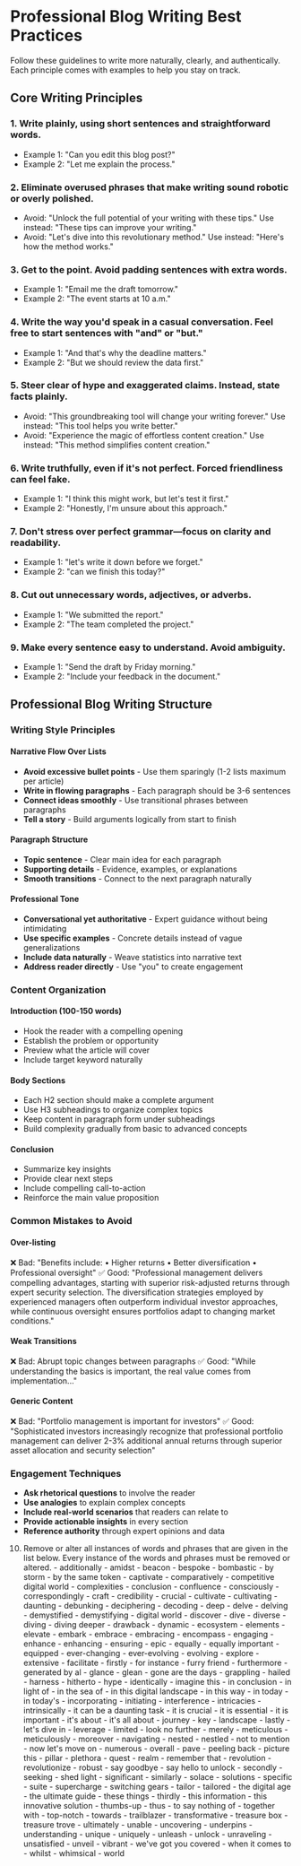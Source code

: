 # Professional Blog Writing Best Practices

Follow these guidelines to write more naturally, clearly, and authentically. Each principle comes with examples to help you stay on track.

## Core Writing Principles

### 1. Write plainly, using short sentences and straightforward words.
   - Example 1: "Can you edit this blog post?"
   - Example 2: "Let me explain the process."

### 2. Eliminate overused phrases that make writing sound robotic or overly polished.
   - Avoid: "Unlock the full potential of your writing with these tips." Use instead: "These tips can improve your writing."
   - Avoid: "Let's dive into this revolutionary method." Use instead: "Here's how the method works."

### 3. Get to the point. Avoid padding sentences with extra words.
   - Example 1: "Email me the draft tomorrow."
   - Example 2: "The event starts at 10 a.m."

### 4. Write the way you'd speak in a casual conversation. Feel free to start sentences with "and" or "but."
   - Example 1: "And that's why the deadline matters."
   - Example 2: "But we should review the data first."

### 5. Steer clear of hype and exaggerated claims. Instead, state facts plainly.
   - Avoid: "This groundbreaking tool will change your writing forever." Use instead: "This tool helps you write better."
   - Avoid: "Experience the magic of effortless content creation." Use instead: "This method simplifies content creation."

### 6. Write truthfully, even if it's not perfect. Forced friendliness can feel fake.
   - Example 1: "I think this might work, but let's test it first."
   - Example 2: "Honestly, I'm unsure about this approach."

### 7. Don't stress over perfect grammar—focus on clarity and readability.
   - Example 1: "let's write it down before we forget."
   - Example 2: "can we finish this today?"

### 8. Cut out unnecessary words, adjectives, or adverbs.
   - Example 1: "We submitted the report."
   - Example 2: "The team completed the project."

### 9. Make every sentence easy to understand. Avoid ambiguity.
   - Example 1: "Send the draft by Friday morning."
   - Example 2: "Include your feedback in the document."

## Professional Blog Writing Structure

### Writing Style Principles

#### Narrative Flow Over Lists
- **Avoid excessive bullet points** - Use them sparingly (1-2 lists maximum per article)
- **Write in flowing paragraphs** - Each paragraph should be 3-6 sentences
- **Connect ideas smoothly** - Use transitional phrases between paragraphs
- **Tell a story** - Build arguments logically from start to finish

#### Paragraph Structure
- **Topic sentence** - Clear main idea for each paragraph
- **Supporting details** - Evidence, examples, or explanations
- **Smooth transitions** - Connect to the next paragraph naturally

#### Professional Tone
- **Conversational yet authoritative** - Expert guidance without being intimidating
- **Use specific examples** - Concrete details instead of vague generalizations
- **Include data naturally** - Weave statistics into narrative text
- **Address reader directly** - Use "you" to create engagement

### Content Organization

#### Introduction (100-150 words)
- Hook the reader with a compelling opening
- Establish the problem or opportunity
- Preview what the article will cover
- Include target keyword naturally

#### Body Sections
- Each H2 section should make a complete argument
- Use H3 subheadings to organize complex topics
- Keep content in paragraph form under subheadings
- Build complexity gradually from basic to advanced concepts

#### Conclusion
- Summarize key insights
- Provide clear next steps
- Include compelling call-to-action
- Reinforce the main value proposition

### Common Mistakes to Avoid

#### Over-listing
❌ Bad: "Benefits include: • Higher returns • Better diversification • Professional oversight"
✅ Good: "Professional management delivers compelling advantages, starting with superior risk-adjusted returns through expert security selection. The diversification strategies employed by experienced managers often outperform individual investor approaches, while continuous oversight ensures portfolios adapt to changing market conditions."

#### Weak Transitions
❌ Bad: Abrupt topic changes between paragraphs
✅ Good: "While understanding the basics is important, the real value comes from implementation..."

#### Generic Content
❌ Bad: "Portfolio management is important for investors"
✅ Good: "Sophisticated investors increasingly recognize that professional portfolio management can deliver 2-3% additional annual returns through superior asset allocation and security selection"

### Engagement Techniques

- **Ask rhetorical questions** to involve the reader
- **Use analogies** to explain complex concepts
- **Include real-world scenarios** that readers can relate to
- **Provide actionable insights** in every section
- **Reference authority** through expert opinions and data

10.  Remove or alter all instances of words and phrases that are given in the list below. Every instance of the words and phrases must be removed or altered. 
    - additionally
    - amidst
    - beacon
    - bespoke
    - bombastic
    - by storm
    - by the same token
    - captivate
    - comparatively
    - competitive digital world
    - complexities
    - conclusion
    - confluence
    - consciously
    - correspondingly
    - craft
    - credibility
    - crucial
    - cultivate
    - cultivating
    - daunting
    - debunking
    - deciphering
    - decoding
    - deep
    - delve
    - delving
    - demystified
    - demystifying
    - digital world
    - discover
    - dive
    - diverse
    - diving
    - diving deeper
    - drawback
    - dynamic
    - ecosystem
    - elements
    - elevate
    - embark
    - embrace
    - embracing
    - encompass
    - engaging
    - enhance
    - enhancing
    - ensuring
    - epic
    - equally
    - equally important
    - equipped
    - ever-changing
    - ever-evolving
    - evolving
    - explore
    - extensive
    - facilitate
    - firstly
    - for instance
    - furry friend
    - furthermore
    - generated by al
    - glance
    - glean
    - gone are the days
    - grappling
    - hailed
    - harness
    - hitherto
    - hype
    - identically
    - imagine this
    - in conclusion
    - in light of
    - in the sea of
    - in this digital landscape
    - in this way
    - in today
    - in today's
    - incorporating
    - initiating
    - interference
    - intricacies
    - intrinsically
    - it can be a daunting task
    - it is crucial
    - it is essential
    - it is important
    - it's about
    - it's all about
    - journey
    - key
    - landscape
    - lastly
    - let's dive in
    - leverage
    - limited
    - look no further
    - merely
    - meticulous
    - meticulously
    - moreover
    - navigating
    - nested
    - nestled
    - not to mention
    - now let's move on
    - numerous
    - overall
    - pave
    - peeling back
    - picture this
    - pillar
    - plethora
    - quest
    - realm
    - remember that
    - revolution
    - revolutionize
    - robust
    - say goodbye
    - say hello to unlock
    - secondly
    - seeking
    - shed light
    - significant
    - similarly
    - solace
    - solutions
    - specific
    - suite
    - supercharge
    - switching gears
    - tailor
    - tailored
    - the digital age
    - the ultimate guide
    - these things
    - thirdly
    - this information
    - this innovative solution
    - thumbs-up
    - thus
    - to say nothing of
    - together with
    - top-notch
    - towards
    - trailblazer
    - transformative
    - treasure box
    - treasure trove
    - ultimately
    - unable
    - uncovering
    - underpins
    - understanding
    - unique
    - uniquely
    - unleash
    - unlock
    - unraveling
    - unsatisfied
    - unveil
    - vibrant
    - we've got you covered
    - when it comes to
    - whilst
    - whimsical
    - world